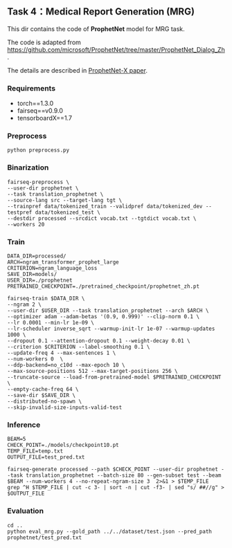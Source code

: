 ## Task 4：Medical Report Generation (MRG)

This dir contains the code of **ProphetNet** model for MRG task. 

The code is adapted from https://github.com/microsoft/ProphetNet/tree/master/ProphetNet_Dialog_Zh. 

The details are described in [ProphetNet-X paper](https://arxiv.org/abs/2104.08006).

### Requirements

- torch==1.3.0  
- fairseq==v0.9.0  
- tensorboardX==1.7    

### Preprocess 

```shell
python preprocess.py
```

### Binarization

```shell
fairseq-preprocess \
--user-dir prophetnet \
--task translation_prophetnet \
--source-lang src --target-lang tgt \
--trainpref data/tokenized_train --validpref data/tokenized_dev --testpref data/tokenized_test \
--destdir processed --srcdict vocab.txt --tgtdict vocab.txt \
--workers 20
```

### Train

```shell
DATA_DIR=processed/
ARCH=ngram_transformer_prophet_large
CRITERION=ngram_language_loss
SAVE_DIR=models/
USER_DIR=./prophetnet
PRETRAINED_CHECKPOINT=./pretrained_checkpoint/prophetnet_zh.pt

fairseq-train $DATA_DIR \
--ngram 2 \
--user-dir $USER_DIR --task translation_prophetnet --arch $ARCH \
--optimizer adam --adam-betas '(0.9, 0.999)' --clip-norm 0.1 \
--lr 0.0001 --min-lr 1e-09 \
--lr-scheduler inverse_sqrt --warmup-init-lr 1e-07 --warmup-updates 1000 \
--dropout 0.1 --attention-dropout 0.1 --weight-decay 0.01 \
--criterion $CRITERION --label-smoothing 0.1 \
--update-freq 4 --max-sentences 1 \
--num-workers 0  \
--ddp-backend=no_c10d --max-epoch 10 \
--max-source-positions 512 --max-target-positions 256 \
--truncate-source --load-from-pretrained-model $PRETRAINED_CHECKPOINT \
--empty-cache-freq 64 \
--save-dir $SAVE_DIR \
--distributed-no-spawn \
--skip-invalid-size-inputs-valid-test
```

### Inference

```shell
BEAM=5
CHECK_POINT=./models/checkpoint10.pt
TEMP_FILE=temp.txt
OUTPUT_FILE=test_pred.txt

fairseq-generate processed --path $CHECK_POINT --user-dir prophetnet --task translation_prophetnet --batch-size 80 --gen-subset test --beam $BEAM --num-workers 4 --no-repeat-ngram-size 3  2>&1 > $TEMP_FILE
grep ^H $TEMP_FILE | cut -c 3- | sort -n | cut -f3- | sed "s/ ##//g" > $OUTPUT_FILE
```

### Evaluation

```shell
cd ..
python eval_mrg.py --gold_path ../../dataset/test.json --pred_path prophetnet/test_pred.txt
```


